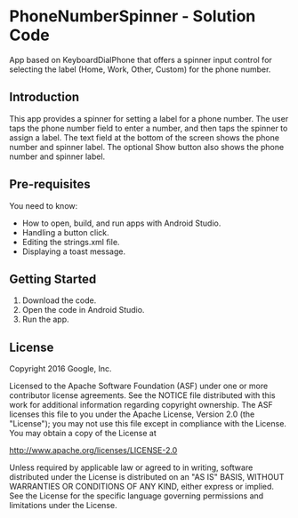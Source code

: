 PhoneNumberSpinner - Solution Code
==================================

App based on KeyboardDialPhone that offers a spinner input control for selecting
the label (Home, Work, Other, Custom) for the phone number.

Introduction
------------

This app provides a spinner for setting a label for a phone number. The user
taps the phone number field to enter a number, and then taps the spinner
to assign a label. The text field at the bottom of the screen shows the
phone number and spinner label. The optional Show button also shows the
phone number and spinner label.

Pre-requisites
--------------

You need to know:
- How to open, build, and run apps with Android Studio.
- Handling a button click.
- Editing the strings.xml file.
- Displaying a toast message.


Getting Started
---------------

1. Download the code.
2. Open the code in Android Studio.
3. Run the app.


License
-------

Copyright 2016 Google, Inc.

Licensed to the Apache Software Foundation (ASF) under one or more contributor
license agreements.  See the NOTICE file distributed with this work for
additional information regarding copyright ownership.  The ASF licenses this
file to you under the Apache License, Version 2.0 (the "License"); you may not
use this file except in compliance with the License.  You may obtain a copy of
the License at

  http://www.apache.org/licenses/LICENSE-2.0

Unless required by applicable law or agreed to in writing, software
distributed under the License is distributed on an "AS IS" BASIS, WITHOUT
WARRANTIES OR CONDITIONS OF ANY KIND, either express or implied.  See the
License for the specific language governing permissions and limitations under
the License.
